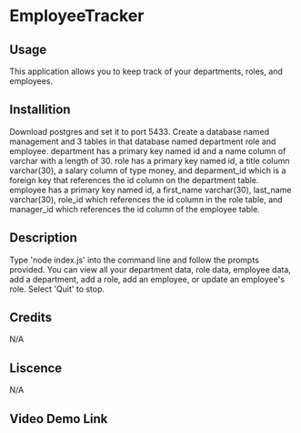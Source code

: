 # EmployeeTracker

## Usage
This application allows you to keep track of your departments, roles, and employees.

## Installition
Download postgres and set it to port 5433. Create a database named management and 3 tables in that database named department role and employee. department has a primary key named id and a name column of varchar with a length of 30. role has a primary key named id, a title column varchar(30), a salary column of type money, and deparment_id which is a foreign key that references the id column on the department table. employee has a primary key named id, a first_name varchar(30), last_name varchar(30), role_id which references the id column in the role table, and manager_id which references the id column of the employee table.

## Description
Type 'node index.js' into the command line and follow the prompts provided. You can view all your department data, role data, employee data, add a department, add a role, add an employee, or update an employee's role. Select 'Quit' to stop.

## Credits
N/A

## Liscence
N/A

## Video Demo Link
